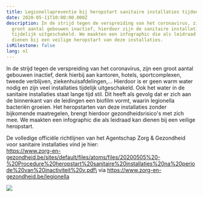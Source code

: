 ```yaml
---
title: Legionellapreventie bij heropstart sanitaire installaties tijdens Covid-19
date: 2020-05-11T10:00:00.000Z
description: In de strijd tegen de verspreiding van het coronavirus, zijn een
  groot aantal gebouwen inactief, hierdoor zijn de sanitaire installaties
  tijdelijk uitgeschakeld. We maakten een infographic die als leidraad kan
  dienen bij een veilige heropstart van deze installaties.
isMilestone: false
lang: nl
---
```

In de strijd tegen de verspreiding van het coronavirus, zijn een groot aantal gebouwen inactief, denk hierbij aan kantoren, hotels, sportcomplexen, tweede verblijven, ziekenhuisafdelingen,... Hierdoor is er geen warm water nodig en zijn veel installaties tijdelijk uitgeschakeld. Ook het water in de sanitaire installaties staat lange tijd stil. Dit heeft als gevolg dat er zich aan de binnenkant van de leidingen een biofilm vormt, waarin legionella bacteriën groeien. Het heropstarten van deze installaties zonder bijkomende maatregelen, brengt hierdoor gezondheidsrisico's met zich mee. We maakten een infographic die als leidraad kan dienen bij een veilige heropstart.

De volledige officiële richtlijnen van het Agentschap Zorg & Gezondheid voor sanitaire installaties vind je hier:\
https://www.zorg-en-gezondheid.be/sites/default/files/atoms/files/20200505%20-%20Procedure%20heropstart%20sanitaire%20installaties%20na%20periode%20van%20inactiviteit%20v.pdf\
via https://www.zorg-en-gezondheid.be/legionella

![](/uploads/infographic_lowatter.jpg)